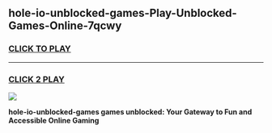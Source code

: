 
## hole-io-unblocked-games-Play-Unblocked-Games-Online-7qcwy
<h3>
<a href="https://premium76.site?title=hole-io-unblocked-games&ref=25A">CLICK TO PLAY</a></h3>
<hr>

<h3>
<a href="https://premium76.site?title=hole-io-unblocked-games&ref=25A">CLICK 2 PLAY</a>
  
</h3>

<a href="https://premium76.site?title=hole-io-unblocked-games&ref=25A"><img src="https://clearcache.store/games.png"></a>


**hole-io-unblocked-games games unblocked: Your Gateway to Fun and Accessible Online Gaming**
